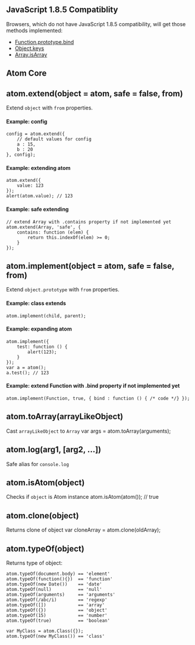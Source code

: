JavaScript 1.8.5 Compatiblity
-----------------------------

Browsers, which do not have JavaScript 1.8.5 compatibility, will get those
methods implemented:

* [Function.prototype.bind](https://developer.mozilla.org/en/JavaScript/Reference/Global_Objects/Function/bind)
* [Object.keys](https://developer.mozilla.org/en/JavaScript/Reference/Global_Objects/Object/keys)
* [Array.isArray](https://developer.mozilla.org/en/JavaScript/Reference/Global_Objects/Array/isArray)

Atom Core
-----------------------------

## atom.extend(object = atom, safe = false, from)

Extend `object` with `from` properties.

#### Example: config
	config = atom.extend({
		// default values for config
		a : 15,
		b : 20
	}, config);

#### Example: extending atom
	atom.extend({
		value: 123
	});
	alert(atom.value); // 123

#### Example: safe extending
	// extend Array with .contains property if not implemented yet
	atom.extend(Array, 'safe', {
		contains: function (elem) {
			return this.indexOf(elem) >= 0;
		}
	});


## atom.implement(object = atom, safe = false, from)

Extend `object.prototype` with `from` properties.

#### Example: class extends
	atom.implement(child, parent);

#### Example: expanding atom
	atom.implement({
		test: function () {
			alert(123);
		}
	});
	var a = atom();
	a.test(); // 123

#### Example: extend Function with .bind property if not implemented yet
	atom.implement(Function, true, { bind : function () { /* code */} });

## atom.toArray(arrayLikeObject)

Cast `arrayLikeObject` to `Array`
	var args = atom.toArray(arguments);

## atom.log(arg1, [arg2, ...])

Safe alias for `console.log`

## atom.isAtom(object)

Checks if `object` is Atom instance
	atom.isAtom(atom()); // true

## atom.clone(object)
Returns clone of object
	var cloneArray = atom.clone(oldArray);

## atom.typeOf(object)
Returns type of object:
	
	atom.typeOf(document.body) == 'element'
	atom.typeOf(function(){})  == 'function'
	atom.typeOf(new Date())    == 'date'
	atom.typeOf(null)          == 'null'
	atom.typeOf(arguments)     == 'arguments'
	atom.typeOf(/abc/i)        == 'regexp'
	atom.typeOf([])            == 'array'
	atom.typeOf({})            == 'object'
	atom.typeOf(15)            == 'number'
	atom.typeOf(true)          == 'boolean'

	var MyClass = atom.Class({});
	atom.typeOf(new MyClass()) == 'class'
